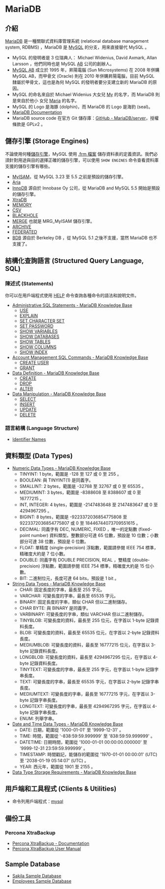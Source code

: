 # MariaDB

## 介紹

[MariaDB](https://mariadb.com/) 是一種關聯式資料庫管理系統 (relational database management system, RDBMS) ，MariaDB 是 [MySQL](https://www.mysql.com/) 的分支，用來直接替代 MySQL 。

* MySQL 的發明者是 3 位瑞典人： Michael Widenius, David Axmark, Allan Larsson ，他們同時也是 MySQL [AB](https://en.wikipedia.org/wiki/Aktiebolag) 公司的創辦人。
* [MySQL AB](https://en.wikipedia.org/wiki/MySQL_AB) 成立於 1995 年，昇陽電腦 (Sun Microsystems) 在 2008 年併購 MySQL AB，而甲骨文 (Oracle) 則在 2010 年併購昇陽電腦，目前 MySQL 隸屬於甲骨文，這也是為何 MySQL 的發明者要分支建立新的 MariaDB 的原因。
* MySQL 的命名來自於 Michael Widenius 大女兒 [My](https://dev.mysql.com/doc/refman/5.7/en/history.html) 的名字，而 MariaDB 則是來自於他小
女兒 [Maria](https://mariadb.com/kb/en/library/why-is-the-software-called-mariadb/) 的名字。
* MySQL 的 Logo 是海豚 (dolphin)，而 MariaDB 的 Logo 是海豹 (seal)。
* [MariaDB Documentation](https://mariadb.com/kb/en/library/documentation/)
* MariaDB source code 在官方 Git 儲存庫：[GitHub - MariaDB/server](https://github.com/MariaDB/server)，授權條款是 GPLv2 。

## 儲存引擎 (Storage Engines)

不論使用何種[儲存引擎](https://mariadb.com/kb/en/library/storage-engines/)，MySQL 使用 [.frm 檔案](https://dev.mysql.com/doc/internals/en/frm-file-format.html) 儲存資料表的定義資訊。我們必須針對用途與目的選擇正確的儲存引擎，可以使用 `SHOW ENGINES` 命令查看資料庫支援的儲存引擎有哪些。

* [MyISAM](https://mariadb.com/kb/en/library/myisam-storage-engine/)，從 MySQL 3.23 至 5.5 之前是預設的儲存引擎。
* [Aria](https://mariadb.com/kb/en/library/aria-storage-engine/)
* [InnoDB](https://mariadb.com/kb/en/library/xtradb-and-innodb/) 源自於 Innobase Oy 公司，從 MariaDB and MySQL 5.5 開始是預設的儲存引擎。
* [XtraDB](https://mariadb.com/kb/en/library/about-xtradb/)
* [MEMORY](https://mariadb.com/kb/en/library/memory-storage-engine/)
* [CSV](https://mariadb.com/kb/en/library/csv/)
* [BLACKHOLE](https://mariadb.com/kb/en/library/blackhole/)
* [MERGE](https://mariadb.com/kb/en/library/merge/) 也就是 MRG_MyISAM 儲存引擎。
* [ARCHIVE](https://mariadb.com/kb/en/library/archive/)
* [FEDERATED](https://mariadb.com/kb/en/library/federatedx-storage-engine/)
* [BDB](https://mariadb.com/kb/en/library/bdb-obsolete/) 源自於 Berkeley DB ，從 MySQL 5.1 之後不支援，當然 MariaDB 也不支援了。

## 結構化查詢語言 (Structured Query Language, SQL)

### 陳述式 (Statements)

你可以在用戶端程式使用 [HELP](https://mariadb.com/kb/en/library/help-command/) 命令查詢各種命令的語法和說明文件。

* [Administrative SQL Statements - MariaDB Knowledge Base](https://mariadb.com/kb/en/library/administrative-sql-statements/)
    * [USE](https://mariadb.com/kb/en/library/use/)
    * [EXPLAIN](https://mariadb.com/kb/en/library/explain/)
    * [SET CHARACTER SET](https://mariadb.com/kb/en/library/set-character-set/)
    * [SET PASSWORD](https://mariadb.com/kb/en/library/set-password/)
    * [SHOW VARIABLES](https://mariadb.com/kb/en/library/show-variables/)
    * [SHOW DATABASES](https://mariadb.com/kb/en/library/show-databases/)
    * [SHOW TABLES](https://mariadb.com/kb/en/library/show-tables/)
    * [SHOW COLUMNS](https://mariadb.com/kb/en/library/show-columns/)
    * [SHOW INDEX](https://mariadb.com/kb/en/library/show-index/)
* [Account Management SQL Commands - MariaDB Knowledge Base](https://mariadb.com/kb/en/library/account-management-sql-commands/)
    * [CREATE USER](https://mariadb.com/kb/en/library/create-user/)
    * [GRANT](https://mariadb.com/kb/en/library/grant/)
* [Data Definition - MariaDB Knowledge Base](https://mariadb.com/kb/en/library/data-definition/)
    * [CREATE](https://mariadb.com/kb/en/library/create/)
    * [DROP](https://mariadb.com/kb/en/library/drop/)
    * [ALTER](https://mariadb.com/kb/en/library/alter/)
* [Data Manipulation - MariaDB Knowledge Base](https://mariadb.com/kb/en/library/data-manipulation/)
    * [SELECT](https://mariadb.com/kb/en/library/select/)
    * [INSERT](https://mariadb.com/kb/en/library/insert/)
    * [UPDATE](https://mariadb.com/kb/en/library/update/)
    * [DELETE](https://mariadb.com/kb/en/library/delete/)

### 語言結構 (Language Structure)

* [Identifier Names](https://mariadb.com/kb/en/library/identifier-names/)

## 資料類型 (Data Types)

* [Numeric Data Types - MariaDB Knowledge Base](https://mariadb.com/kb/en/library/data-types-numeric-data-types/)
    * TINYINT: 1 byte，範圍是 -128 至 127 或 0 至 255 。
    * BOOLEAN: 與 TINYINT(1) 是同義字。
    * SMALLINT: 2 bytes，範圍是 -32768 至 32767 或 0 至 65535 。
    * MEDIUMINT: 3 bytes，範圍是 -8388608 至 8388607 或 0 至 16777215 。
    * INT, INTEGER: 4 bytes，範圍是 -2147483648 至 2147483647 或 0 至 4294967295 。
    * BIGINT: 8 bytes，範圍是 -9223372036854775808 至 9223372036854775807 或 0 至 18446744073709551615 。
    * DECIMAL: 同義字有 DEC, NUMERIC, FIXED ，唯一的定點數 (fixed-point number) 資料類型。整數部分可達 65 位數，預設是 10 位數；小數部分可達 38 位數，預設是 0 位數。
    * FLOAT: 單精度 (single-precision) 浮點數，範圍請參閱 IEEE 754 標準，精確度大約是 7 位小數。
    * DOUBLE: 同義字有 DOUBLE PRECISION, REAL ，雙精度 (double-precision) 浮點數，範圍請參閱 IEEE 754 標準，精確度大約是 15 位小數。
    * BIT: 二進制位元，長度可達 64 bits，預設是 1 bit 。
* [String Data Types - MariaDB Knowledge Base](https://mariadb.com/kb/en/library/string-data-types/)
    * CHAR: 固定長度的字串，最長至 255 字元。
    * VARCHAR: 可變長度的字串，最長至 65535 字元。
    * BINARY: 固定長度的字串，類似 CHAR 但以二進制儲存。
    * CHAR BYTE: 與 BINARY 是同義字。
    * VARBINARY: 可變長度的字串，類似 VARCHAR 但以二進制儲存。
    * TINYBLOB: 可變長度的資料，最長至 255 位元，在字首以 1-byte 記錄資料長度。
    * BLOB: 可變長度的資料，最長至 65535 位元，在字首以 2-byte 記錄資料長度。
    * MEDIUMBLOB: 可變長度的資料，最長至 16777215 位元，在字首以 3-byte 記錄資料長度。
    * LONGBLOB: 可變長度的資料，最長至 4294967295 位元，在字首以 4-byte 記錄資料長度。
    * TINYTEXT: 可變長度的字串，最長至 255 字元，在字首以 1-byte 記錄字串長度。
    * TEXT: 可變長度的字串，最長至 65535 字元，在字首以 2-byte 記錄字串長度。
    * MEDIUMTEXT: 可變長度的字串，最長至 16777215 字元，在字首以 3-byte 記錄字串長度。
    * LONGTEXT: 可變長度的字串，最長至 4294967295 字元，在字首以 4-byte 記錄字串長度。
    * ENUM: 列舉字串。
* [Date and Time Data Types - MariaDB Knowledge Base](https://mariadb.com/kb/en/library/date-and-time-data-types/)
    * DATE: 日期，範圍從  '1000-01-01' 至 '9999-12-31' 。
    * TIME: 時間，範圍從 '-838:59:59.999999' 至 '838:59:59.999999' 。
    * DATETIME: 日期時間，範圍從 '1000-01-01 00:00:00.000000' 至 '9999-12-31 23:59:59.999999' 。
    * TIMESTAMP: 時間戳記，能儲存的範圍從 '1970-01-01 00:00:01' (UTC) 至 '2038-01-19 05:14:07' (UTC) 。
    * YEAR: 西元年，範圍從 1901 至 2155 。
* [Data Type Storage Requirements - MariaDB Knowledge Base](https://mariadb.com/kb/en/library/data-type-storage-requirements/)

## 用戶端和工具程式 (Clients & Utilities)

* 命令列用戶端程式：[mysql](https://mariadb.com/kb/en/library/mysql-command-line-client/)

## 備份工具

### Percona XtraBackup

* [Percona XtraBackup - Documentation](https://www.percona.com/doc/percona-xtrabackup/LATEST/index.html)
* [Percona XtraBackup User Manual](https://www.percona.com/doc/percona-xtrabackup/LATEST/manual.html)

## Sample Database

* [Sakila Sample Database](https://dev.mysql.com/doc/sakila/en/)
* [Employees Sample Database](https://dev.mysql.com/doc/employee/en/)
